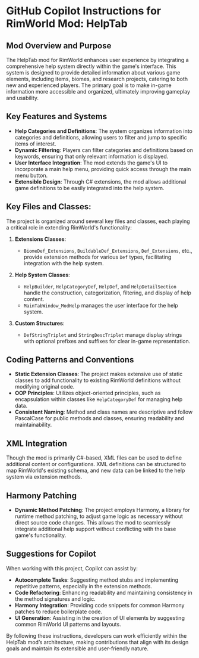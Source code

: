 # GitHub Copilot Instructions for RimWorld Mod: HelpTab

## Mod Overview and Purpose
The HelpTab mod for RimWorld enhances user experience by integrating a comprehensive help system directly within the game's interface. This system is designed to provide detailed information about various game elements, including items, biomes, and research projects, catering to both new and experienced players. The primary goal is to make in-game information more accessible and organized, ultimately improving gameplay and usability.

## Key Features and Systems
- **Help Categories and Definitions**: The system organizes information into categories and definitions, allowing users to filter and jump to specific items of interest.
- **Dynamic Filtering**: Players can filter categories and definitions based on keywords, ensuring that only relevant information is displayed.
- **User Interface Integration**: The mod extends the game's UI to incorporate a main help menu, providing quick access through the main menu button.
- **Extensible Design**: Through C# extensions, the mod allows additional game definitions to be easily integrated into the help system.

## Key Files and Classes:
The project is organized around several key files and classes, each playing a critical role in extending RimWorld's functionality:

1. **Extensions Classes**: 
   - `BiomeDef_Extensions`, `BuildableDef_Extensions`, `Def_Extensions`, etc., provide extension methods for various `Def` types, facilitating integration with the help system.

2. **Help System Classes**:
   - `HelpBuilder`, `HelpCategoryDef`, `HelpDef`, and `HelpDetailSection` handle the construction, categorization, filtering, and display of help content.
   - `MainTabWindow_ModHelp` manages the user interface for the help system.

3. **Custom Structures**:
   - `DefStringTriplet` and `StringDescTriplet` manage display strings with optional prefixes and suffixes for clear in-game representation.

## Coding Patterns and Conventions
- **Static Extension Classes**: The project makes extensive use of static classes to add functionality to existing RimWorld definitions without modifying original code.
- **OOP Principles**: Utilizes object-oriented principles, such as encapsulation within classes like `HelpCategoryDef` for managing help data.
- **Consistent Naming**: Method and class names are descriptive and follow PascalCase for public methods and classes, ensuring readability and maintainability.

## XML Integration
Though the mod is primarily C#-based, XML files can be used to define additional content or configurations. XML definitions can be structured to map RimWorld's existing schema, and new data can be linked to the help system via extension methods.

## Harmony Patching
- **Dynamic Method Patching**: The project employs Harmony, a library for runtime method patching, to adjust game logic as necessary without direct source code changes. This allows the mod to seamlessly integrate additional help support without conflicting with the base game's functionality.

## Suggestions for Copilot
When working with this project, Copilot can assist by:
- **Autocomplete Tasks**: Suggesting method stubs and implementing repetitive patterns, especially in the extension methods.
- **Code Refactoring**: Enhancing readability and maintaining consistency in the method signatures and logic.
- **Harmony Integration**: Providing code snippets for common Harmony patches to reduce boilerplate code.
- **UI Generation**: Assisting in the creation of UI elements by suggesting common RimWorld UI patterns and layouts.

By following these instructions, developers can work efficiently within the HelpTab mod’s architecture, making contributions that align with its design goals and maintain its extensible and user-friendly nature.
